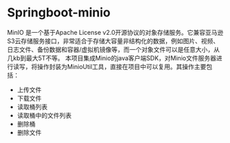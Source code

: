 # Springboot-minio
MinIO 是一个基于Apache License v2.0开源协议的对象存储服务。它兼容亚马逊S3云存储服务接口，非常适合于存储大容量非结构化的数据，例如图片、视频、日志文件、备份数据和容器/虚拟机镜像等，而一个对象文件可以是任意大小，从几kb到最大5T不等。
本项目集成Minio的java客户端SDK，对Minio文件服务器进行读写，将操作封装为MinioUtil工具，直接在项目中可以复用。其操作主要包括：
- 上传文件
- 下载文件
- 读取桶列表
- 读取桶中的文件列表
- 删除桶
- 删除文件


